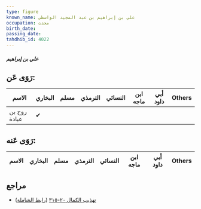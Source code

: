 ```yaml
---
type: figure
known_name: علي بن إبراهيم بن عبد المجيد الواسطي
occupation: محدث
birth_date:
passing_date:
tahdhib_id: 4022
---
```

##### علي بن إبراهيم

## رَوَى عَن:
| الاسم        | البخاري | مسلم | الترمذي | النسائي | ابن ماجه | أبي داود | Others |
| ------------ | ------- | ---- | ------- | ------- | -------- | -------- | ------ |
| روح بن عبادة | ✔       |      |         |         |          |          |        |
## رَوَى عَنه:
| الاسم | البخاري | مسلم | الترمذي | النسائي | ابن ماجه | أبي داود | Others |
| ----- | ------- | ---- | ------- | ------- | -------- | -------- | ------ |
## مراجع
- [تهذيب الكمال ٢٠-٣١٥](obsidian://open?vault=Tahdhib-al-Kamal&file=Figures/٤٠٢٢-علي%20بن%20إبراهيم) ([رابط الشاملة](https://shamela.ws/book/3722/10445))
